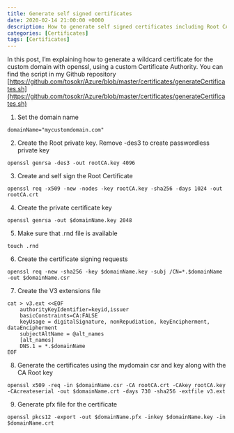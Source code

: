 ```yaml
---
title: Generate self signed certificates
date: 2020-02-14 21:00:00 +0000
description: How to generate self signed certificates including Root CA with openssl
categories: [Certificates]
tags: [Certificates]
---
```

In this post, I’m explaining how to generate a wildcard certificate for the custom domain with openssl, using a custom Certificate Authority. You can find the script in my Github repository [https://github.com/tosokr/Azure/blob/master/certificates/generateCertificates.sh](https://github.com/tosokr/Azure/blob/master/certificates/generateCertificates.sh)

1. Set the domain name
```shell
domainName="mycustomdomain.com"
```
2. Create the Root private key. Remove -des3 to create passwordless private key
```shell
openssl genrsa -des3 -out rootCA.key 4096
```
3. Create and self sign the Root Certificate
```shell
openssl req -x509 -new -nodes -key rootCA.key -sha256 -days 1024 -out rootCA.crt
```
4. Create the private certificate key
```shell
openssl genrsa -out $domainName.key 2048
```
5. Make sure that .rnd file is available
```shell
touch .rnd
```
6. Create the certificate signing requests
```shell
openssl req -new -sha256 -key $domainName.key -subj /CN=*.$domainName -out $domainName.csr 
```
7. Create the V3 extensions file
```shell
cat > v3.ext <<EOF
    authorityKeyIdentifier=keyid,issuer
    basicConstraints=CA:FALSE
    keyUsage = digitalSignature, nonRepudiation, keyEncipherment, dataEncipherment
    subjectAltName = @alt_names
    [alt_names]
    DNS.1 = *.$domainName
EOF
```
8. Generate the certificates using the mydomain csr and key along with the CA Root key
```shell
openssl x509 -req -in $domainName.csr -CA rootCA.crt -CAkey rootCA.key -CAcreateserial -out $domainName.crt -days 730 -sha256 -extfile v3.ext
```
9. Generate pfx file for the certificate
```shell
openssl pkcs12 -export -out $domainName.pfx -inkey $domainName.key -in $domainName.crt
```